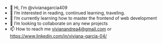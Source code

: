 - 👋 Hi, I’m @vivianagarcia409
- 👀 I’m interested in reading, continued learning, traveling.
- 🌱 I’m currently learning how to master the frontend of web development
- 💞️ I’m looking to collaborate on any new projects
- 📫 How to reach me vivianandrea4@gmail.com or https://www.linkedin.com/in/viviana-garcia-04/



